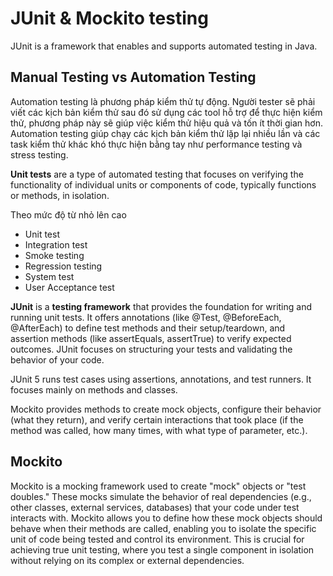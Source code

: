 # JUnit & Mockito testing

JUnit is a framework that enables and supports automated testing in Java.

## Manual Testing vs Automation Testing

Automation testing là phương pháp kiểm thử tự động. Người tester sẽ phải viết các kịch bản kiểm thử sau đó sử dụng các tool hỗ trợ để thực hiện kiểm thử, phương pháp này sẽ giúp việc kiểm thử hiệu quả và tốn ít thời gian hơn. Automation testing giúp chạy các kịch bản kiểm thử lặp lại nhiều lần và các task kiểm thử khác khó thực hiện bằng tay như performance testing và stress testing.

**Unit tests** are a type of automated testing that focuses on verifying the functionality of individual units or components of code, typically functions or methods, in isolation.

Theo mức độ từ nhỏ lên cao

- Unit test
- Integration test
- Smoke testing
- Regression testing
- System test
- User Acceptance test

**JUnit** is a **testing framework** that provides the foundation for writing and running unit tests. It offers annotations (like @Test, @BeforeEach, @AfterEach) to define test methods and their setup/teardown, and assertion methods (like assertEquals, assertTrue) to verify expected outcomes. JUnit focuses on structuring your tests and validating the behavior of your code.

JUnit 5 runs test cases using assertions, annotations, and test runners. It focuses mainly on methods and classes.

Mockito provides methods to create mock objects, configure their behavior (what they return), and verify certain interactions that took place (if the method was called, how many times, with what type of parameter, etc.).

## Mockito

Mockito is a mocking framework used to create "mock" objects or "test doubles." These mocks simulate the behavior of real dependencies (e.g., other classes, external services, databases) that your code under test interacts with. Mockito allows you to define how these mock objects should behave when their methods are called, enabling you to isolate the specific unit of code being tested and control its environment. This is crucial for achieving true unit testing, where you test a single component in isolation without relying on its complex or external dependencies.

